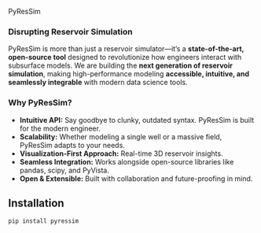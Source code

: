  PyResSim

### Disrupting Reservoir Simulation

PyResSim is more than just a reservoir simulator—it’s a **state-of-the-art, open-source tool** designed to revolutionize how engineers interact with subsurface models. We are building the **next generation of reservoir simulation**, making high-performance modeling **accessible, intuitive, and seamlessly integrable** with modern data science tools.

### Why PyResSim?
- **Intuitive API:** Say goodbye to clunky, outdated syntax. PyResSim is built for the modern engineer.
- **Scalability:** Whether modeling a single well or a massive field, PyResSim adapts to your needs.
- **Visualization-First Approach:** Real-time 3D reservoir insights.
- **Seamless Integration:** Works alongside open-source libraries like pandas, scipy, and PyVista.
- **Open & Extensible:** Built with collaboration and future-proofing in mind.

## Installation
```bash
pip install pyressim
```
